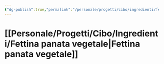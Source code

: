 ```yaml
---
{"dg-publish":true,"permalink":"/personale/progetti/cibo/ingredienti/fettina-panata-vegetale/"}
---
```


# [[Personale/Progetti/Cibo/Ingredienti/Fettina panata vegetale\|Fettina panata vegetale]]

